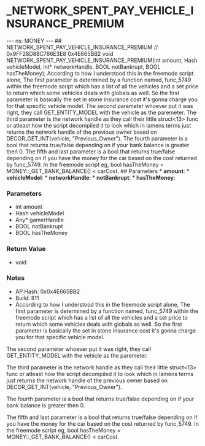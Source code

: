 # _NETWORK_SPENT_PAY_VEHICLE_INSURANCE_PREMIUM

--- ns: MONEY --- ## NETWORK_SPENT_PAY_VEHICLE_INSURANCE_PREMIUM  // 0x9FF28D88C766E3E8 0x4E665BB2 void NETWORK_SPENT_PAY_VEHICLE_INSURANCE_PREMIUM(int amount, Hash vehicleModel, int* networkHandle, BOOL notBankrupt, BOOL hasTheMoney);  According to how I understood this in the freemode script alone, The first parameter is determined by a function named, func_5749 within the freemode script which has a list of all the vehicles and a set price to return which some vehicles deals with globals as well. So the first parameter is basically the set in stone insurance cost it's gonna charge you for that specific vehicle model. The second parameter whoever put it was right, they call GET_ENTITY_MODEL with the vehicle as the paremeter. The third parameter is the network handle as they call their little struct<13> func or atleast how the script decompiled it to look which in lamens terms just returns the network handle of the previous owner based on DECOR_GET_INT(vehicle, "Previous_Owner"). The fourth parameter is a bool that returns true/false depending on if your bank balance is greater then 0. The fifth and last parameter is a bool that returns true/false depending on if you have the money for the car based on the cost returned by func_5749. In the freemode script eg, bool hasTheMoney = MONEY::_GET_BANK_BALANCE() < carCost.  ## Parameters * **amount**: * **vehicleModel**: * **networkHandle**: * **notBankrupt**: * **hasTheMoney**:

### Parameters
* int amount
* Hash vehicleModel
* Any* gamerHandle
* BOOL notBankrupt
* BOOL hasTheMoney

### Return Value
* void

### Notes
* AP Hash: 0x0x4E665BB2
* Build: 811
* According to how I understood this in the freemode script alone,
The first parameter is determined by a function named, func_5749 within the freemode script which has a list of all the vehicles and a set price to return which some vehicles deals with globals as well. So the first parameter is basically the set in stone insurance cost it's gonna charge you for that specific vehicle model.

The second parameter whoever put it was right, they call GET_ENTITY_MODEL with the vehicle as the paremeter.

The third parameter is the network handle as they call their little struct<13> func or atleast how the script decompiled it to look which in lamens terms just returns the network handle of the previous owner based on DECOR_GET_INT(vehicle, "Previous_Owner").

The fourth parameter is a bool that returns true/false depending on if your bank balance is greater then 0.

The fifth and last parameter is a bool that returns true/false depending on if you have the money for the car based on the cost returned by func_5749. In the freemode script eg,
bool hasTheMoney = MONEY::_GET_BANK_BALANCE() < carCost.

